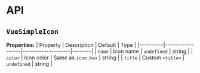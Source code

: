 # API
## `VueSimpleIcon`
**Properties:**
| Property | Description      | Default            | Type   |
|----------|------------------|--------------------|--------|
| `name`   | Icon name        | `undefined`        | string |
| `color`  | Icon color       | Same as `icon.hex` | string |
| `title`  | Custom `<title>` | `undefined`        | string |
